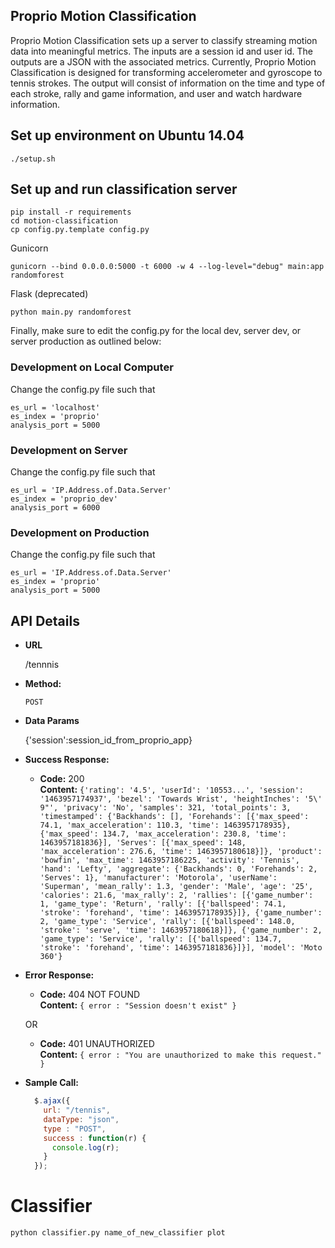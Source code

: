 **Proprio Motion Classification**
------------------
  Proprio Motion Classification sets up a server to classify streaming motion data into meaningful metrics. The inputs are a session id and user id. The outputs are a JSON with the associated metrics. Currently, Proprio Motion Classification is designed for transforming accelerometer and gyroscope to tennis strokes. The output will consist of information on the time and type of each stroke, rally and game information, and user and watch hardware information.

## Set up environment on Ubuntu 14.04

    ./setup.sh

## Set up and run classification server
  
    pip install -r requirements
    cd motion-classification
    cp config.py.template config.py
  
  Gunicorn

    gunicorn --bind 0.0.0.0:5000 -t 6000 -w 4 --log-level="debug" main:app randomforest

  Flask (deprecated)

    python main.py randomforest

Finally, make sure to edit the config.py for the local dev, server dev, or server production as outlined below:

### Development on Local Computer

Change the config.py file such that 

    es_url = 'localhost'
    es_index = 'proprio'
    analysis_port = 5000

### Development on Server

Change the config.py file such that 

    es_url = 'IP.Address.of.Data.Server'
    es_index = 'proprio_dev'
    analysis_port = 6000

### Development on Production

Change the config.py file such that 

    es_url = 'IP.Address.of.Data.Server'
    es_index = 'proprio'
    analysis_port = 5000

## API Details

* **URL**

  /tennnis

* **Method:**

  `POST`
  
* **Data Params**

  {'session':session_id_from_proprio_app}

* **Success Response:**

  * **Code:** 200 <br />
    **Content:** `{'rating': '4.5', 'userId': '10553...', 'session': '1463957174937', 'bezel': 'Towards Wrist', 'heightInches': '5\' 9"', 'privacy': 'No', 'samples': 321, 'total_points': 3, 'timestamped': {'Backhands': [], 'Forehands': [{'max_speed': 74.1, 'max_acceleration': 110.3, 'time': 1463957178935}, {'max_speed': 134.7, 'max_acceleration': 230.8, 'time': 1463957181836}], 'Serves': [{'max_speed': 148, 'max_acceleration': 276.6, 'time': 1463957180618}]}, 'product': 'bowfin', 'max_time': 1463957186225, 'activity': 'Tennis', 'hand': 'Lefty', 'aggregate': {'Backhands': 0, 'Forehands': 2, 'Serves': 1}, 'manufacturer': 'Motorola', 'userName': 'Superman', 'mean_rally': 1.3, 'gender': 'Male', 'age': '25', 'calories': 21.6, 'max_rally': 2, 'rallies': [{'game_number': 1, 'game_type': 'Return', 'rally': [{'ballspeed': 74.1, 'stroke': 'forehand', 'time': 1463957178935}]}, {'game_number': 2, 'game_type': 'Service', 'rally': [{'ballspeed': 148.0, 'stroke': 'serve', 'time': 1463957180618}]}, {'game_number': 2, 'game_type': 'Service', 'rally': [{'ballspeed': 134.7, 'stroke': 'forehand', 'time': 1463957181836}]}], 'model': 'Moto 360'}`
 
* **Error Response:**

  * **Code:** 404 NOT FOUND <br />
    **Content:** `{ error : "Session doesn't exist" }`

  OR

  * **Code:** 401 UNAUTHORIZED <br />
    **Content:** `{ error : "You are unauthorized to make this request." }`

* **Sample Call:**

  ```javascript
    $.ajax({
      url: "/tennis",
      dataType: "json",
      type : "POST",
      success : function(r) {
        console.log(r);
      }
    });
  ```

# Classifier

``` python classifier.py name_of_new_classifier plot ```